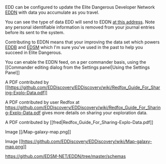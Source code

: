 EDD can be configured to update the Elite Dangerous Developer Network [EDDN](https://eddn.edcd.io) with data you accumulate as you travel.  

You can see the type of data EDD will send to EDDN [at this address](https://github.com/EDSM-NET/EDDN/tree/master/schemas).  Note any personal identifiable information is removed from your journal entries before its sent to the system.

Contributing to EDDN means that your improving the data set which powers [EDDB](https://eddb.io/) and [EDSM](https://www.edsm.net/) which I'm sure you've used in the past to help you succeed in Elite Dangerous.

You can enable the EDDN feed, on a per commander basis, using the [[Commander editing dialog from the Settings panel|Using the Settings Panel]]

A PDF contributed by [[https://github.com/EDDiscovery/EDDiscovery/wiki/Redfox_Guide_For_Sharing-Explo-Data.pdf]]

A PDF contributed by user Redfox at https://github.com/EDDiscovery/EDDiscovery/wiki/Redfox_Guide_For_Sharing-Explo-Data.pdf gives more details on sharing your exploration data.

A PDF contributed by [[fred|Redfox_Guide_For_Sharing-Explo-Data.pdf]]

Image [[/Map-galaxy-map.png]]

Image [[https://github.com/EDDiscovery/EDDiscovery/wiki/Map-galaxy-map.png]]

https://github.com/EDSM-NET/EDDN/tree/master/schemas